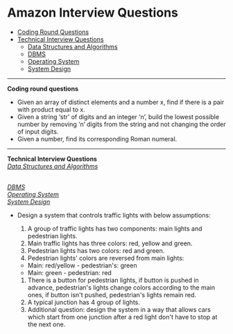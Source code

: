 
# Amazon Interview Questions
* [Coding Round Questions](#coding)
* [Technical Interview Questions](#tech)
   * [Data Structures and Algorithms](#dsalg)
   * [DBMS](#dbms)
   * [Operating System](#os)
   * [System Design](#design)
____
<b name="coding">Coding round questions</b><br/>
- Given an array of distinct elements and a number x, find if there is a pair with product equal to x.
- Given a string ‘str’ of digits and an integer ‘n’, build the lowest possible number by removing ‘n’ digits from the string and not   changing the order of input digits.
- Given a number, find its corresponding Roman numeral.
----
<b name="tech">Technical Interview Questions</b>
<br/>
<i><u name="dsalg">Data Structures and Algorithms</u></i>

<br/>
<i><u name="dbms">DBMS</u></i>

<br/>
<i><u name="os">Operating System</u></i>

<br/>
<i><u name="design">System Design</u></i>

 - Design a system that controls traffic lights with below assumptions:  
 
   1. A group of traffic lights has two components: main lights and pedestrian lights.
   1. Main traffic lights has three colors: red, yellow and green. 
   1. Pedestrian lights has two colors: red and green.
   1. Pedestrian lights' colors are reversed from main lights: 
     - Main: red/yellow - pedestrian's: green 
     - Main: green - pedestrian: red
   1. There is a button for pedestrian lights, if button is pushed in advance, pedestrian's lights change colors according to the main ones, if button isn't pushed, pedestrian's lights remain red.
   1. A typical junction has 4 group of lights.
   1. Additional question: design the system in a way that allows cars which start from one junction after a red light don't have to stop at the next one.

